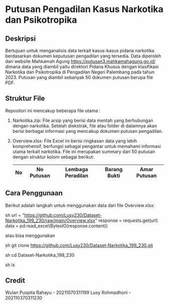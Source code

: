 # Putusan Pengadilan Kasus Narkotika dan Psikotropika

## Deskripsi 
Bertujuan untuk menganalisis data terkait kasus-kasus pidana narkotika berdasarkan dokumen keputusan pengadilan yang tersedia. Data diperoleh dari website Mahkamah Agung https://putusan3.mahkamahagung.go.id/ dimana data yang diambil yaitu direktori Pidana Khusus dengan klasifikasi Narkotika dan Psikotropika di Pengadilan Negeri Palembang pada tahun 2023. Putusan yang diambil sebanyak 50 dokumen putusan berupa file PDF. 

## Struktur File
Repositori ini mencakup beberapa file utama : 
1. Narkotika.zip: File arsip yang berisi data mentah yang berhubungan dengan narkotika. Setelah diekstrak, file atau folder di dalamnya akan berisi berbagai informasi yang mencakup dokumen putusan pengadilan.
2. Overview.xlsx: File Excel ini berisi ringkasan data yang lebih komprehensif, berfungsi sebagai pengantar untuk memahami informasi utama terkait narkotika. File ini merupakan summary dari 50 putusan dengan struktur kolom sebagai berikut: 

    | No | No Putusan | Lembaga Peradilan | Barang Bukti | Amar Putusan |
    | ------ | ------ |------------------ | ------------ |------------- |

## Cara Penggunaan
Berikut adalah langkah untuk menggunakan data dari file Overview.xlsx:

sh
url = "https://github.com/Lusy230/Dataset-Narkotika_199_230/raw/main/Overview.xlsx"
response = requests.get(url)
data = pd.read_excel(BytesIO(response.content))


atau bisa menggunakan

sh
git clone https://github.com/Lusy230/Dataset-Narkotika_199_230.git


sh
cd Dataset-Narkotika_199_230


sh
ls



## Credit

Wulan Puspita Rahayu - 20211070311199
Lusy Rohmadhoni - 202110370311230
